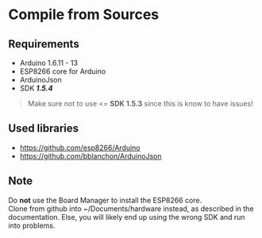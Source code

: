 # Compile from Sources

## Requirements

- Arduino 1.6.11 - 13
- ESP8266 core for Arduino
- ArduinoJson
- SDK ***1.5.4*** 
> Make sure not to use <= **SDK 1.5.3** since this is know to have issues!


## Used libraries

- https://github.com/esp8266/Arduino
- https://github.com/bblanchon/ArduinoJson

## Note

Do **not** use the Board Manager to install the ESP8266 core.    
Clone from github into ~/Documents/hardware instead, as described in the documentation.
Else, you will likely end up using the wrong SDK and run into problems.
